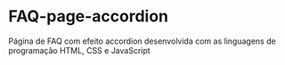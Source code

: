 # FAQ-page-accordion
Página de FAQ com efeito accordion desenvolvida com as linguagens de programação HTML, CSS e JavaScript
